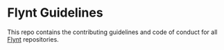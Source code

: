 # Flynt Guidelines

This repo contains the contributing guidelines and code of conduct for all [Flynt](https://github.com/flyntwp) repositories.
